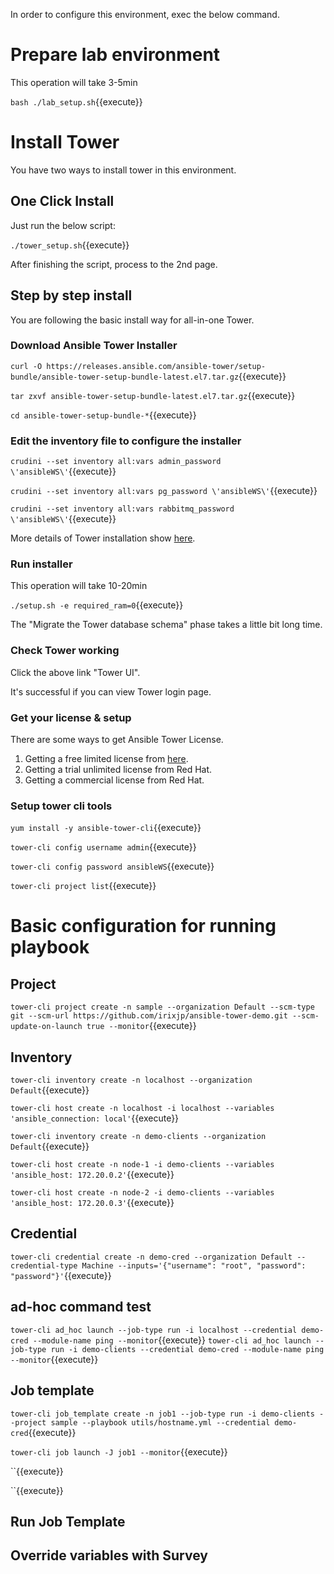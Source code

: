 In order to configure this environment, exec the below command.


# Prepare lab environment

This operation will take 3-5min

`bash ./lab_setup.sh`{{execute}}


# Install Tower

You have two ways to install tower in this environment.

## One Click Install

Just run the below script:

`./tower_setup.sh`{{execute}}

After finishing the script, process to the 2nd page.


## Step by step install

You are following the basic install way for all-in-one Tower.

### Download Ansible Tower Installer

`curl -O https://releases.ansible.com/ansible-tower/setup-bundle/ansible-tower-setup-bundle-latest.el7.tar.gz`{{execute}}

`tar zxvf ansible-tower-setup-bundle-latest.el7.tar.gz`{{execute}}

`cd ansible-tower-setup-bundle-*`{{execute}}

### Edit the inventory file to configure the installer

`crudini --set inventory all:vars admin_password \'ansibleWS\'`{{execute}}

`crudini --set inventory all:vars pg_password \'ansibleWS\'`{{execute}}

`crudini --set inventory all:vars rabbitmq_password \'ansibleWS\'`{{execute}}

More details of Tower installation show [here](https://docs.ansible.com/ansible-tower/latest/html/quickinstall/index.html).


### Run installer

This operation will take 10-20min

`./setup.sh -e required_ram=0`{{execute}}

The "Migrate the Tower database schema" phase takes a little bit long time.


### Check Tower working

Click the above link "Tower UI".

It's successful if you can view Tower login page.


### Get your license & setup

There are some ways to get Ansible Tower License.

1. Getting a free limited license from [here](https://www.ansible.com/license).
1. Getting a trial unlimited license from Red Hat.
1. Getting a commercial license from Red Hat.


### Setup tower cli tools

`yum install -y ansible-tower-cli`{{execute}}

`tower-cli config username admin`{{execute}}

`tower-cli config password ansibleWS`{{execute}}

`tower-cli project list`{{execute}}


# Basic configuration for running playbook

## Project

`tower-cli project create -n sample --organization Default --scm-type git --scm-url https://github.com/irixjp/ansible-tower-demo.git --scm-update-on-launch true --monitor`{{execute}}

## Inventory

`tower-cli inventory create -n localhost --organization Default`{{execute}}

`tower-cli host create -n localhost -i localhost --variables 'ansible_connection: local'`{{execute}}

`tower-cli inventory create -n demo-clients --organization Default`{{execute}}

`tower-cli host create -n node-1 -i demo-clients --variables 'ansible_host: 172.20.0.2'`{{execute}}

`tower-cli host create -n node-2 -i demo-clients --variables 'ansible_host: 172.20.0.3'`{{execute}}


## Credential

`tower-cli credential create -n demo-cred --organization Default --credential-type Machine --inputs='{"username": "root", "password": "password"}'`{{execute}}


## ad-hoc command test

`tower-cli ad_hoc launch --job-type run -i localhost --credential demo-cred --module-name ping --monitor`{{execute}}
`tower-cli ad_hoc launch --job-type run -i demo-clients --credential demo-cred --module-name ping --monitor`{{execute}}



## Job template

`tower-cli job_template create -n job1 --job-type run -i demo-clients --project sample --playbook utils/hostname.yml --credential demo-cred`{{execute}}

`tower-cli job launch -J job1 --monitor`{{execute}}

``{{execute}}

``{{execute}}


## Run Job Template

## Override variables with Survey

